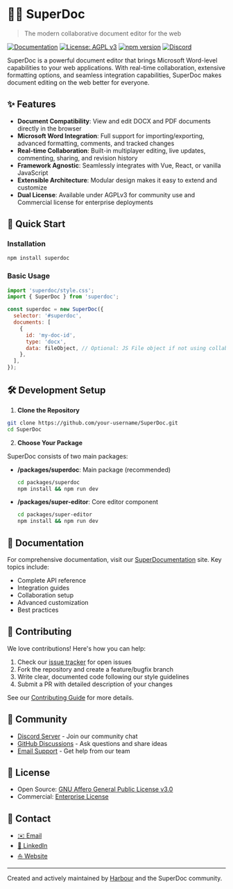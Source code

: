 # 🦋️📝️ SuperDoc

> The modern collaborative document editor for the web

[![Documentation](https://img.shields.io/badge/docs-available-1355ff.svg)](https://docs.superdoc.dev/)
[![License: AGPL v3](https://img.shields.io/badge/License-AGPL%20v3-1355ff.svg)](https://www.gnu.org/licenses/agpl-3.0)
[![npm version](https://img.shields.io/npm/v/superdoc.svg?color=1355ff)](https://www.npmjs.com/package/superdoc)
[![Discord](https://img.shields.io/badge/discord-join-1355ff)](https://discord.gg/FBeRDqWy)

SuperDoc is a powerful document editor that brings Microsoft Word-level capabilities to your web applications. With real-time collaboration, extensive formatting options, and seamless integration capabilities, SuperDoc makes document editing on the web better for everyone.

## ✨ Features

- **Document Compatibility**: View and edit DOCX and PDF documents directly in the browser
- **Microsoft Word Integration**: Full support for importing/exporting, advanced formatting, comments, and tracked changes
- **Real-time Collaboration**: Built-in multiplayer editing, live updates, commenting, sharing, and revision history
- **Framework Agnostic**: Seamlessly integrates with Vue, React, or vanilla JavaScript
- **Extensible Architecture**: Modular design makes it easy to extend and customize
- **Dual License**: Available under AGPLv3 for community use and Commercial license for enterprise deployments

## 🚀 Quick Start

### Installation

```bash
npm install superdoc
```

### Basic Usage

```javascript
import 'superdoc/style.css';
import { SuperDoc } from 'superdoc';

const superdoc = new SuperDoc({
  selector: '#superdoc',
  documents: [
    {
      id: 'my-doc-id',
      type: 'docx',
      data: fileObject, // Optional: JS File object if not using collaboration
    },
  ],
});
```

## 🛠️ Development Setup

1. **Clone the Repository**

```bash
git clone https://github.com/your-username/SuperDoc.git
cd SuperDoc
```

2. **Choose Your Package**

SuperDoc consists of two main packages:

- **/packages/superdoc**: Main package (recommended)

  ```bash
  cd packages/superdoc
  npm install && npm run dev
  ```

- **/packages/super-editor**: Core editor component
  ```bash
  cd packages/super-editor
  npm install && npm run dev
  ```

## 📖 Documentation

For comprehensive documentation, visit our [SuperDocumentation](https://docs.superdoc.dev) site. Key topics include:

- Complete API reference
- Integration guides
- Collaboration setup
- Advanced customization
- Best practices

## 🤝 Contributing

We love contributions! Here's how you can help:

1. Check our [issue tracker](https://github.com/Harbour-Enterprises/SuperDoc/issues) for open issues
2. Fork the repository and create a feature/bugfix branch
3. Write clear, documented code following our style guidelines
4. Submit a PR with detailed description of your changes

See our [Contributing Guide](CONTRIBUTING.md) for more details.

## 💬 Community

- [Discord Server](https://discord.gg/FBeRDqWy) - Join our community chat
- [GitHub Discussions](https://github.com/Harbour-Enterprises/SuperDoc/discussions) - Ask questions and share ideas
- [Email Support](mailto:support@harbourshare.com) - Get help from our team

## 📄 License

- Open Source: [GNU Affero General Public License v3.0](https://www.gnu.org/licenses/agpl-3.0.html)
- Commercial: [Enterprise License](https://www.harbourshare.com/request-a-demo)

## 📱 Contact

- [✉️ Email](mailto:support@harbourshare.com?subject=[SuperDoc]%20Project%20inquiry)
- [🔗 LinkedIn](https://www.linkedin.com/company/harbourshare/)
- [⛵️ Website](https://superdoc.dev)

---

Created and actively maintained by [Harbour](https://www.harbourshare.com) and the SuperDoc community.
